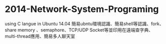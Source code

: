 # 2014-Network-System-Programing
 using C langue in Ubuntu 14.04
簡易ubntu環境認識、簡易shell等認識、fork、share memory 、semaphore、TCP/UDP Socket等並印用在遠端查字典、multi-thread應用、簡易多人聊天室